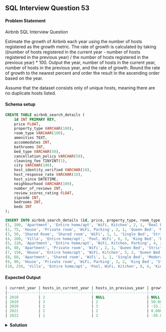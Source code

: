 ## SQL Interview Question 53

#### Problem Statement

<bold>Airbnb SQL Interview Question</bold>

Estimate the growth of Airbnb each year using the number of hosts registered as the growth metric.
The rate of growth is calculated by taking ((number of hosts registered in the current year - number of hosts registered in the previous year) / the number of hosts registered in the previous year) * 100. Output the year, number of hosts in the current year, number of hosts in the previous year, and the rate of growth. Round the rate of growth to the nearest percent and order the result in the ascending order based on the year. 

Assume that the dataset consists only of unique hosts, meaning there are no duplicate hosts listed.

#### Schema setup

```sql
CREATE TABLE airbnb_search_details (
    id INT PRIMARY KEY,
    price FLOAT,
    property_type VARCHAR(100),
    room_type VARCHAR(100),
    amenities TEXT,
    accommodates INT,
    bathrooms INT,
    bed_type VARCHAR(50),
    cancellation_policy VARCHAR(50),
    cleaning_fee TINYINT(1),
    city VARCHAR(100),
    host_identity_verified VARCHAR(10),
    host_response_rate VARCHAR(10),
    host_since DATETIME,
    neighbourhood VARCHAR(100),
    number_of_reviews INT,
    review_scores_rating FLOAT,
    zipcode INT,
    bedrooms INT,
    beds INT
);

INSERT INTO airbnb_search_details (id, price, property_type, room_type, amenities, accommodates, bathrooms, bed_type, cancellation_policy, cleaning_fee, city, host_identity_verified, host_response_rate, host_since, neighbourhood, number_of_reviews, review_scores_rating, zipcode, bedrooms, beds) VALUES
(1, 100, 'Apartment', 'Entire home/apt', 'WiFi, Kitchen', 2, 1, 'Real Bed', 'Flexible', 1, 'New York', 'Yes', '90%', '2019-01-15 00:00:00', 'Manhattan', 120, 4.8, 10001, 1, 1),
(2, 75, 'House', 'Private room', 'WiFi, Parking', 3, 1, 'Queen Bed', 'Moderate', 0, 'Los Angeles', 'Yes', '80%', '2018-06-22 00:00:00', 'Hollywood', 80, 4.5, 90001, 2, 1),
(3, 50, 'Shared Room', 'Shared room', 'WiFi', 1, 1, 'Single Bed', 'Strict', 0, 'Chicago', 'No', '70%', '2019-03-10 00:00:00', 'Lincoln Park', 40, 3.8, 60614, 1, 1),
(4, 200, 'Villa', 'Entire home/apt', 'Pool, WiFi', 6, 3, 'King Bed', 'Flexible', 1, 'Miami', 'Yes', '95%', '2020-07-05 00:00:00', 'Miami Beach', 300, 4.9, 33139, 3, 4),
(5, 120, 'Apartment', 'Entire home/apt', 'WiFi, Kitchen, Parking', 4, 2, 'Double Bed', 'Moderate', 1, 'San Francisco', 'Yes', '85%', '2021-09-18 00:00:00', 'Downtown', 150, 4.7, 94102, 2, 2),
(6, 80, 'Apartment', 'Private room', 'WiFi', 2, 1, 'Queen Bed', 'Strict', 0, 'Austin', 'No', '75%', '2020-11-22 00:00:00', 'Downtown', 100, 4.4, 78701, 1, 1),
(7, 150, 'House', 'Entire home/apt', 'WiFi, Kitchen', 5, 2, 'Queen Bed', 'Flexible', 1, 'Seattle', 'Yes', '90%', '2019-05-30 00:00:00', 'Capitol Hill', 200, 4.6, 98102, 2, 3),
(8, 60, 'Apartment', 'Shared room', 'WiFi', 1, 1, 'Single Bed', 'Moderate', 0, 'Boston', 'Yes', '80%', '2018-04-18 00:00:00', 'Beacon Hill', 50, 4.2, 02108, 1, 1),
(9, 90, 'House', 'Private room', 'WiFi, Parking', 3, 2, 'King Bed', 'Strict', 1, 'Denver', 'No', '85%', '2021-02-10 00:00:00', 'Downtown', 75, 4.0, 80202, 1, 2),
(10, 250, 'Villa', 'Entire home/apt', 'Pool, WiFi, Kitchen', 8, 4, 'King Bed', 'Flexible', 1, 'Las Vegas', 'Yes', '95%', '2022-06-15 00:00:00', 'The Strip', 400, 4.9, 89109, 4, 5);
```

#### Expected Output

```sql
| current_year | hosts_in_current_year | hosts_in_previous_year | growth    |
|--------------|-----------------------|------------------------|-----------|
| 2018         | 2                     | NULL                   | NULL      |
| 2019         | 3                     | 2                      | 50.0000   |
| 2020         | 2                     | 3                      | -33.3333  |
| 2021         | 2                     | 2                      | 0.0000    |
| 2022         | 1                     | 2                      | -50.0000  |
```

<details>
<summary><strong>Solution</strong></summary>

```sql
WITH hosts_count AS
(
 SELECT
     YEAR(host_since) AS year,
     COUNT(DISTINCT id) AS hosts
 FROM airbnb_search_details
 GROUP BY year
)
,host_metrics AS
(
 SELECT
     year AS current_year,
     hosts AS hosts_in_current_year,
     LAG(hosts) OVER(ORDER BY year) AS hosts_in_previous_year
 FROM hosts_count
)
    
SELECT
    current_year,
    hosts_in_current_year,
    hosts_in_previous_year,
    (hosts_in_current_year - hosts_in_previous_year) / hosts_in_previous_year * 100 AS growth
FROM host_metrics;
```
</details>
